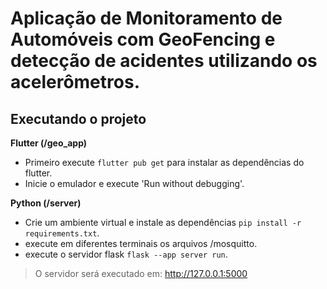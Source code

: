 # Aplicação de Monitoramento de Automóveis com GeoFencing e detecção de acidentes utilizando os acelerômetros.

## Executando o projeto

__Flutter (/geo_app)__ 
- Primeiro execute `flutter pub get` para instalar as dependências do flutter. 
- Inicie o emulador e execute 'Run without debugging'.

__Python (/server)__
- Crie um ambiente virtual e instale as dependências `pip install -r requirements.txt`.
- execute em diferentes terminais os arquivos /mosquitto.
- execute o servidor flask `flask --app server run`. 

> O servidor será executado em: http://127.0.0.1:5000